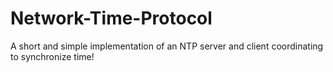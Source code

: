 # Network-Time-Protocol
A short and simple implementation of an NTP server and client coordinating to synchronize time!
